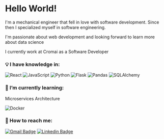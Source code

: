 # Hello World!

I'm a mechanical engineer that fell in love with software development. Since then I specialized myself in software engineering.

I'm passionate about web development and looking forward to learn more about data science

I currently work at Cromai as a Software Developer

### :bulb: I have knowledge in:
 
  ![React](https://img.shields.io/badge/React-20232A?logo=react&logoColor=61DAFB)
  ![JavaScript](https://img.shields.io/badge/JavaScript-F7DF1E?logo=javascript&logoColor=black)
  ![Python](https://img.shields.io/badge/Python-1b36cc?logo=python&logoColor=white)
  ![Flask](https://img.shields.io/badge/Flask-white?logo=flask&logoColor=black)
  ![Pandas](https://img.shields.io/badge/Pandas-030391?logo=pandas&logoColor=white)
  ![SQLAlchemy](https://img.shields.io/badge/SQLAlchemy-black?logoColor=green)
  

### :microscope: I’m currently learning:

  Microservices Architecture
  
  ![Docker](https://img.shields.io/badge/Docker-black?logo=docker&logoColor=White)

### :briefcase: How to reach me:

[![Gmail Badge](https://img.shields.io/badge/-fmanechini@gmail.com-c14438?logo=Gmail&logoColor=white&link=mailto:fmanechini@gmail.com)](mailto:fmanechini@gmail.com)
[![Linkedin Badge](https://img.shields.io/badge/-Linkedin-0e76a8?logo=Linkedin&logoColor=white&link=https://www.linkedin.com/in/fernando-manechini-calza-8079bb39/)](https://www.linkedin.com/in/fernando-manechini-calza-8079bb39/)
